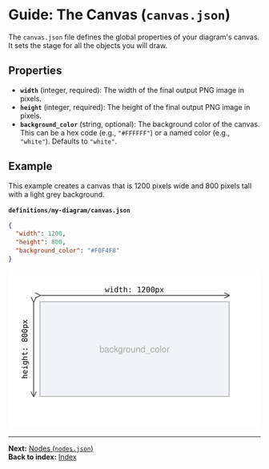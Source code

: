 # Guide: The Canvas (`canvas.json`)

The `canvas.json` file defines the global properties of your diagram's canvas. It sets the stage for all the objects you will draw.

## Properties

-   **`width`** (integer, required): The width of the final output PNG image in pixels.
-   **`height`** (integer, required): The height of the final output PNG image in pixels.
-   **`background_color`** (string, optional): The background color of the canvas. This can be a hex code (e.g., `"#FFFFFF"`) or a named color (e.g., `"white"`). Defaults to `"white"`.

## Example

This example creates a canvas that is 1200 pixels wide and 800 pixels tall with a light grey background.

**`definitions/my-diagram/canvas.json`**
```json
{
  "width": 1200,
  "height": 800,
  "background_color": "#F0F4F8"
}
```
![Canvas Example](../images/canvas_example.svg)

---
**Next:** [Nodes (`nodes.json`)](./defining-nodes.md)\
**Back to index:** [Index](./index.md)
